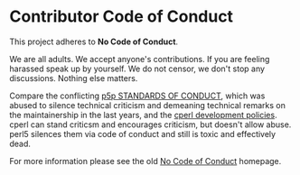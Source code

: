 # Contributor Code of Conduct

This project adheres to **No Code of Conduct**.

We are all adults.
We accept anyone's contributions.
If you are feeling harassed speak up by yourself.
We do not censor, we don't stop any discussions.
Nothing else matters.

Compare the conflicting [p5p STANDARDS OF CONDUCT](http://perldoc.perl.org/perlpolicy.html#STANDARDS-OF-CONDUCT), which was abused to silence technical criticism and demeaning technical remarks on the maintainership in the last years, and the [cperl development policies](http://perl11.org/cperl/perlcperl.html#Development-policies).
cperl can stand criticsm and encourages criticism, but doesn't allow abuse.
perl5 silences them via code of conduct and still is toxic and effectively dead.

For more information please see the old [No Code of Conduct](https://web.archive.org/web/20150619202349/http://nocodeofconduct.com/) homepage.
